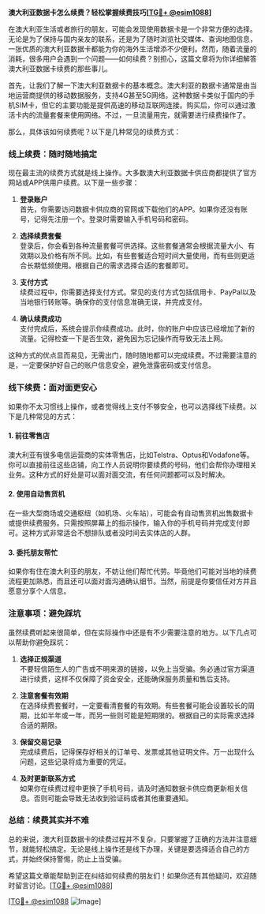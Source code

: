 **澳大利亚数据卡怎么续费？轻松掌握续费技巧[[TG💪+ @esim1088](https://t.me/s/esim1088)]**

在澳大利亚生活或者旅行的朋友，可能会发现使用数据卡是一个非常方便的选择。无论是为了保持与国内亲友的联系，还是为了随时浏览社交媒体、查询地图信息，一张优质的澳大利亚数据卡都能为你的海外生活增添不少便利。然而，随着流量的消耗，很多用户会遇到一个问题——如何续费？别担心，这篇文章将为你详细解答澳大利亚数据卡续费的那些事儿。

首先，让我们了解一下澳大利亚数据卡的基本概念。澳大利亚的数据卡通常是由当地运营商提供的移动数据服务，支持4G甚至5G网络。这种数据卡类似于国内的手机SIM卡，但它的主要功能是提供高速的移动互联网连接。购买后，你可以通过激活卡内的流量套餐来使用网络。不过，一旦流量用完，就需要进行续费操作了。

那么，具体该如何续费呢？以下是几种常见的续费方式：

### **线上续费：随时随地搞定**
现在最主流的续费方式就是线上操作。大多数澳大利亚数据卡供应商都提供了官方网站或APP供用户续费。以下是一些步骤：

1. **登录账户**  
   首先，你需要访问数据卡供应商的官网或下载他们的APP。如果你还没有账号，记得先注册一个。登录时需要输入手机号码和密码。

2. **选择续费套餐**  
   登录后，你会看到各种流量套餐可供选择。这些套餐通常会根据流量大小、有效期以及价格有所不同。比如，有些套餐适合短时间大量使用，而有些则更适合长期低频使用。根据自己的需求选择合适的套餐即可。

3. **支付方式**  
   续费过程中，你需要选择支付方式。常见的支付方式包括信用卡、PayPal以及当地银行转账等。确保你的支付信息准确无误，并完成支付。

4. **确认续费成功**  
   支付完成后，系统会提示你续费成功。此时，你的账户中应该已经增加了新的流量。记得检查一下是否生效，避免因为忘记操作而导致无法上网。

这种方式的优点显而易见，无需出门，随时随地都可以完成续费。不过需要注意的是，一定要保护好自己的账户信息安全，避免泄露密码或支付信息。

### **线下续费：面对面更安心**
如果你不太习惯线上操作，或者觉得线上支付不够安全，也可以选择线下续费。以下是几种常见的方式：

#### **1. 前往零售店**
澳大利亚有很多电信运营商的实体零售店，比如Telstra、Optus和Vodafone等。你可以直接前往这些店铺，向工作人员说明你要续费的号码，他们会帮你办理相关业务。这种方式的好处是可以面对面交流，有任何问题都可以及时解决。

#### **2. 使用自动售货机**
在一些大型商场或交通枢纽（如机场、火车站），可能会有自动售货机出售数据卡或提供续费服务。只需按照屏幕上的指示操作，输入你的手机号码并完成支付即可。这种方式非常适合不想排队或者没时间去实体店的人群。

#### **3. 委托朋友帮忙**
如果你有住在澳大利亚的朋友，不妨让他们帮忙代劳。毕竟他们可能对当地的续费流程更加熟悉，而且还可以面对面沟通确认细节。当然，前提是你要信任对方并且愿意分享个人信息。

### **注意事项：避免踩坑**
虽然续费听起来很简单，但在实际操作中还是有不少需要注意的地方。以下几点可以帮助你避免踩坑：

1. **选择正规渠道**  
   不要轻信陌生人的广告或不明来源的链接，以免上当受骗。务必通过官方渠道进行续费，这样不仅保障了资金安全，还能确保服务质量和售后支持。

2. **注意套餐有效期**  
   在选择续费套餐时，一定要看清套餐的有效期。有些套餐可能会设置较长的周期，比如半年或一年，而另一些则可能是短期限的。根据自己的实际需求选择合适的期限。

3. **保留交易记录**  
   完成续费后，记得保存好相关的订单号、发票或其他证明文件。万一出现什么问题，这些记录将成为重要的凭证。

4. **及时更新联系方式**  
   如果你在续费过程中更换了手机号码，请及时通知数据卡供应商更新相关信息。否则可能会导致无法收到验证码或者其他重要通知。

### **总结：续费其实并不难**
总的来说，澳大利亚数据卡的续费过程并不复杂，只要掌握了正确的方法并注意细节，就能轻松搞定。无论是线上操作还是线下办理，关键是要选择适合自己的方式，并始终保持警惕，防止上当受骗。

希望这篇文章能帮助到正在纠结如何续费的朋友们！如果你还有其他疑问，欢迎随时留言讨论。[[TG💪+ @esim1088](https://t.me/s/esim1088)]

[[TG💪+ @esim1088](https://t.me/s/esim1088) ![Image](https://i.postimg.cc/4NQfJmqS/Snipaste-2025-05-13-00-14-12.png)]